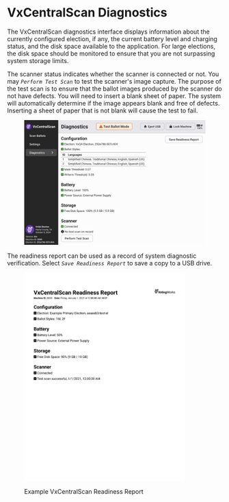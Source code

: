 # VxCentralScan Diagnostics

The VxCentralScan diagnostics interface displays information about the currently configured election, if any, the current battery level and charging status, and the disk space available to the application. For large elections, the disk space should be monitored to ensure that you are not surpassing system storage limits.&#x20;

The scanner status indicates whether the scanner is connected or not. You may _`Perform Test Scan`_ to test the scanner's image capture. The purpose of the test scan is to ensure that the ballot images produced by the scanner do not have defects. You will need to insert a blank sheet of paper. The system will automatically determine if the image appears blank and free of defects. Inserting a sheet of paper that is not blank will cause the test to fail.

<figure><img src="../.gitbook/assets/cs-diagnostics.png" alt="" width="563"><figcaption></figcaption></figure>

The readiness report can be used as a record of system diagnostic verification.  Select _`Save Readiness Report`_ to save a copy to a USB drive.&#x20;

<figure><img src="../.gitbook/assets/readiness-report-1 (1).png" alt="" width="375"><figcaption><p>Example VxCentralScan Readiness Report</p></figcaption></figure>
